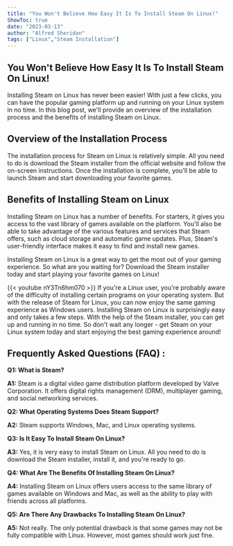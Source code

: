 ```yaml
---
title: "You Won't Believe How Easy It Is To Install Steam On Linux!"
ShowToc: true 
date: "2023-03-13"
author: "Alfred Sheridan" 
tags: ["Linux","Steam Installation"]
---
```

## You Won't Believe How Easy It Is To Install Steam On Linux! 

Installing Steam on Linux has never been easier! With just a few clicks, you can have the popular gaming platform up and running on your Linux system in no time. In this blog post, we'll provide an overview of the installation process and the benefits of installing Steam on Linux. 

## Overview of the Installation Process

The installation process for Steam on Linux is relatively simple. All you need to do is download the Steam installer from the official website and follow the on-screen instructions. Once the installation is complete, you'll be able to launch Steam and start downloading your favorite games. 

## Benefits of Installing Steam on Linux

Installing Steam on Linux has a number of benefits. For starters, it gives you access to the vast library of games available on the platform. You'll also be able to take advantage of the various features and services that Steam offers, such as cloud storage and automatic game updates. Plus, Steam's user-friendly interface makes it easy to find and install new games. 

Installing Steam on Linux is a great way to get the most out of your gaming experience. So what are you waiting for? Download the Steam installer today and start playing your favorite games on Linux!

{{< youtube nY3Tn6hm070 >}} 
If you're a Linux user, you're probably aware of the difficulty of installing certain programs on your operating system. But with the release of Steam for Linux, you can now enjoy the same gaming experience as Windows users. Installing Steam on Linux is surprisingly easy and only takes a few steps. With the help of the Steam installer, you can get up and running in no time. So don't wait any longer - get Steam on your Linux system today and start enjoying the best gaming experience around!

## Frequently Asked Questions (FAQ) :
**Q1: What is Steam?**

**A1:** Steam is a digital video game distribution platform developed by Valve Corporation. It offers digital rights management (DRM), multiplayer gaming, and social networking services.

**Q2: What Operating Systems Does Steam Support?**

**A2:** Steam supports Windows, Mac, and Linux operating systems.

**Q3: Is It Easy To Install Steam On Linux?**

**A3:** Yes, it is very easy to install Steam on Linux. All you need to do is download the Steam installer, install it, and you're ready to go.

**Q4: What Are The Benefits Of Installing Steam On Linux?**

**A4:** Installing Steam on Linux offers users access to the same library of games available on Windows and Mac, as well as the ability to play with friends across all platforms.

**Q5: Are There Any Drawbacks To Installing Steam On Linux?**

**A5:** Not really. The only potential drawback is that some games may not be fully compatible with Linux. However, most games should work just fine.





